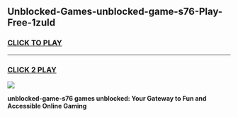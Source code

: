 
## Unblocked-Games-unblocked-game-s76-Play-Free-1zuld
<h3>
<a href="https://premium76.site?title=unblocked-game-s76&ref=12A">CLICK TO PLAY</a></h3>
<hr>

<h3>
<a href="https://premium76.site?title=unblocked-game-s76&ref=12A">CLICK 2 PLAY</a>
  
</h3>

<a href="https://premium76.site?title=unblocked-game-s76&ref=12A"><img src="https://clearcache.store/games.png"></a>


**unblocked-game-s76 games unblocked: Your Gateway to Fun and Accessible Online Gaming**
